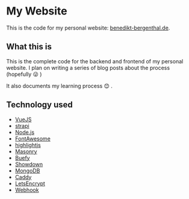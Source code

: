 # My Website
This is the code for my personal website: [benedikt-bergenthal.de](https://benedikt-bergenthal.de).
## What this is
This is the complete code for the backend and frontend of my personal website.
I plan on writing a series of blog posts about the process (hopefully :stuck_out_tongue_winking_eye: )

It also documents my learning process :blush: .

## Technology used

* [VueJS](https://vuejs.org/)
* [strapi](https://strapi.io/)
* [Node.js](https://nodejs.org/)
* [FontAwesome](https://fontawesome.com/)
* [highlightjs](https://highlightjs.org/)
* [Masonry](https://masonry.desandro.com/)
* [Buefy](https://buefy.org/)
* [Showdown](http://showdownjs.com/)
* [MongoDB](https://www.mongodb.com/)
* [Caddy](https://caddyserver.com/)
* [LetsEncrypt](https://letsencrypt.org/)
* [Webhook](https://github.com/adnanh/webhook)